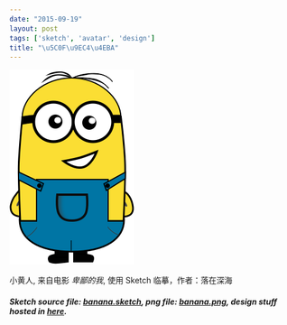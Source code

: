 ```yaml
---
date: "2015-09-19"
layout: post
tags: ['sketch', 'avatar', 'design']
title: "\u5C0F\u9EC4\u4EBA"
---
```



![banana](/images/banana.png)

小黄人, 来自电影 *卑鄙的我*, 使用 Sketch 临摹，作者：落在深海
 
<!--more-->

#### *Sketch source file:  [banana.sketch](https://github.com/jerryshew/design/blob/master/sketch/banana.sketch), png file: [banana.png](https://github.com/jerryshew/design/blob/master/png/banana.png), design stuff hosted in [here](https://github.com/jerryshew/design/).*
